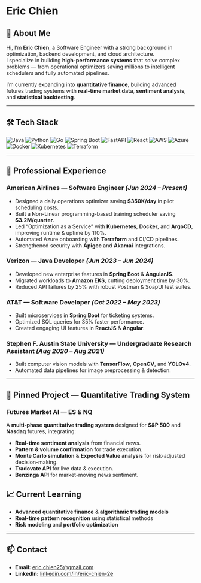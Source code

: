 # Eric Chien

## 👋 About Me
Hi, I’m **Eric Chien**, a Software Engineer with a strong background in optimization, backend development, and cloud architecture.  
I specialize in building **high-performance systems** that solve complex problems — from operational optimizers saving millions to intelligent schedulers and fully automated pipelines.

I’m currently expanding into **quantitative finance**, building advanced futures trading systems with **real-time market data**, **sentiment analysis**, and **statistical backtesting**.

---

## 🛠 Tech Stack
![Java](https://img.shields.io/badge/Java-%23ED8B00.svg?style=for-the-badge&logo=openjdk&logoColor=white)
![Python](https://img.shields.io/badge/Python-3670A0?style=for-the-badge&logo=python&logoColor=ffdd54)
![Go](https://img.shields.io/badge/Go-00ADD8.svg?style=for-the-badge&logo=go&logoColor=white)
![Spring Boot](https://img.shields.io/badge/Spring%20Boot-6DB33F?style=for-the-badge&logo=springboot&logoColor=white)
![FastAPI](https://img.shields.io/badge/FastAPI-009688?style=for-the-badge&logo=fastapi&logoColor=white)
![React](https://img.shields.io/badge/React-20232A?style=for-the-badge&logo=react&logoColor=61DAFB)
![AWS](https://img.shields.io/badge/AWS-%23FF9900.svg?style=for-the-badge&logo=amazon-aws&logoColor=white)
![Azure](https://img.shields.io/badge/Microsoft%20Azure-0078D4?style=for-the-badge&logo=microsoftazure&logoColor=white)
![Docker](https://img.shields.io/badge/Docker-2496ED.svg?style=for-the-badge&logo=docker&logoColor=white)
![Kubernetes](https://img.shields.io/badge/Kubernetes-326CE5.svg?style=for-the-badge&logo=kubernetes&logoColor=white)
![Terraform](https://img.shields.io/badge/Terraform-844FBA.svg?style=for-the-badge&logo=terraform&logoColor=white)

---

## 💼 Professional Experience
### **American Airlines** — Software Engineer *(Jun 2024 – Present)*
- Designed a daily operations optimizer saving **$350K/day** in pilot scheduling costs.
- Built a Non-Linear programming-based training scheduler saving **$3.2M/quarter**.
- Led “Optimization as a Service” with **Kubernetes**, **Docker**, and **ArgoCD**, improving runtime & uptime by 110%.
- Automated Azure onboarding with **Terraform** and CI/CD pipelines.
- Strengthened security with **Apigee** and **Akamai** integrations.

### **Verizon** — Java Developer *(Jun 2023 – Jun 2024)*
- Developed new enterprise features in **Spring Boot** & **AngularJS**.
- Migrated workloads to **Amazon EKS**, cutting deployment time by 30%.
- Reduced API failures by 25% with robust Postman & SoapUI test suites.

### **AT&T** — Software Developer *(Oct 2022 – May 2023)*
- Built microservices in **Spring Boot** for ticketing systems.
- Optimized SQL queries for 35% faster performance.
- Created engaging UI features in **ReactJS** & **Angular**.

### **Stephen F. Austin State University** — Undergraduate Research Assistant *(Aug 2020 – Aug 2021)*
- Built computer vision models with **TensorFlow**, **OpenCV**, and **YOLOv4**.
- Automated data pipelines for image preprocessing & detection.

---

## 📌 Pinned Project — Quantitative Trading System
### **Futures Market AI — ES & NQ**
A **multi-phase quantitative trading system** designed for **S&P 500** and **Nasdaq** futures, integrating:
- **Real-time sentiment analysis** from financial news.
- **Pattern & volume confirmation** for trade execution.
- **Monte Carlo simulation** & **Expected Value analysis** for risk-adjusted decision-making.
- **Tradovate API** for live data & execution.
- **Benzinga API** for market-moving news sentiment.


## 📈 Current Learning
- **Advanced quantitative finance** & **algorithmic trading models**
- **Real-time pattern recognition** using statistical methods
- **Risk modeling** and **portfolio optimization**

---

## 📫 Contact
- **Email:** [eric.chien25@gmail.com](mailto:eric.chien25@gmail.com)  
- **LinkedIn:** [linkedin.com/in/eric-chien-2e](https://www.linkedin.com/in/eric-chien-2e/)  
